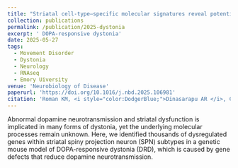 ```yaml
---
title: "Striatal cell-type–specific molecular signatures reveal potential therapeutic targets in a model of dystonia."
collection: publications
permalink: /publication/2025-dystonia
excerpt: ' DOPA-responsive dystonia'
date: 2025-05-27
tags:
  - Movement Disorder
  - Dystonia
  - Neurology
  - RNAseq
  - Emory Uiversity
venue: 'Neurobiology of Disease'
paperurl: 'https://doi.org/10.1016/j.nbd.2025.106981'  
citation: 'Roman KM, <i style="color:DodgerBlue;">Dinasarapu AR </i>, Cherian S, Fan X, Donsante Y, Aravind N, Chan C,S, Jinnah HA, Hess EJ. Striatal cell-type–specific molecular signatures reveal potential therapeutic targets in a model of dystonia <i>Neurobiology of Disease</i>,(2025)'  
---  
```

Abnormal dopamine neurotransmission and striatal dysfunction is implicated in many forms of dystonia, yet the underlying molecular processes remain unknown. Here, we identified thousands of dysregulated genes within striatal spiny projection neuron (SPN) subtypes in a genetic mouse model of DOPA-responsive dystonia (DRD), which is caused by gene defects that reduce dopamine neurotransmission.  

